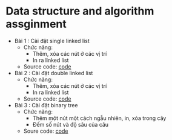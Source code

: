 ﻿# Data structure and algorithm assginment
* Bài 1 : Cài đặt single linked list 
  * Chức năng: 
     * Thêm, xóa các nút ở các vị trí 
     * In ra linked list
  * Source code: [code](https://github.com/dungad2k2/ds-a/blob/main/linkedlist.c)
* Bài 2 : Cài đặt double linked list 
  * Chức năng:
     * Thêm, xóa các nút ở các vị trí 
     * In ra linked list 
  * Source code: [code](https://github.com/dungad2k2/ds-a/blob/main/doublelinkedlist.c)
* Bài 3 : Cài đặt binary tree
  * Chức năng:
     * Thêm một nút một cách ngẫu nhiên, in, xóa trong cây
     * Đếm số nút và độ sâu của câu 
  * Soure code: [code](https://github.com/dungad2k2/data-structures-and-algorithms/blob/main/tree.cpp)

  



